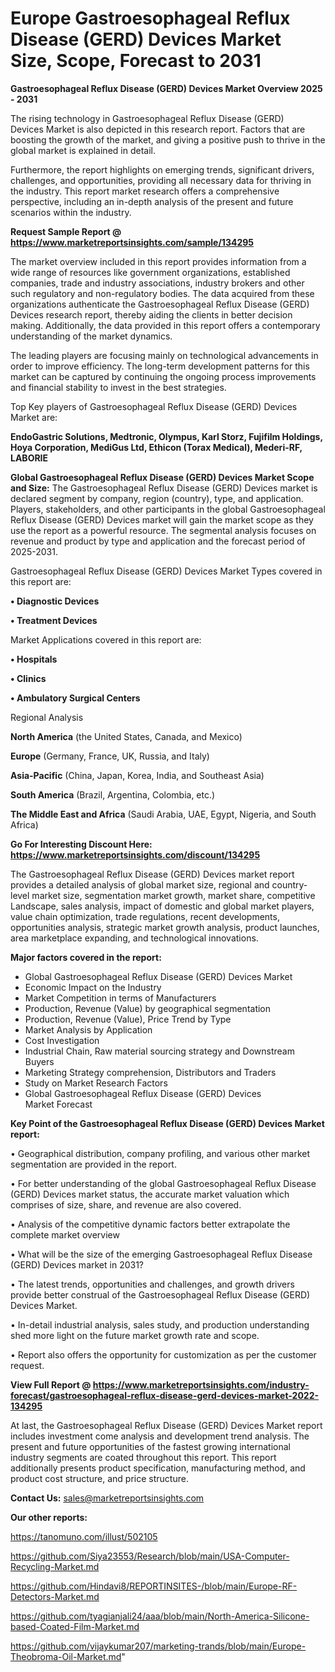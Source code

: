  # Europe Gastroesophageal Reflux Disease (GERD) Devices Market Size, Scope, Forecast to 2031

<Strong> Gastroesophageal Reflux Disease (GERD) Devices Market Overview 2025 - 2031</strong>

The rising technology in Gastroesophageal Reflux Disease (GERD) Devices Market is also depicted in this research report. Factors that are boosting the growth of the market, and giving a positive push to thrive in the global market is explained in detail.

Furthermore, the report highlights on emerging trends, significant drivers, challenges, and opportunities, providing all necessary data for thriving in the industry. This report market research offers a comprehensive perspective, including an in-depth analysis of the present and future scenarios within the industry.

<strong>Request Sample Report @ <a href=https://www.marketreportsinsights.com/sample/134295>https://www.marketreportsinsights.com/sample/134295</a></strong>

The market overview included in this report provides information from a wide range of resources like government organizations, established companies, trade and industry associations, industry brokers and other such regulatory and non-regulatory bodies. The data acquired from these organizations authenticate the Gastroesophageal Reflux Disease (GERD) Devices research report, thereby aiding the clients in better decision making. Additionally, the data provided in this report offers a contemporary understanding of the market dynamics.

The leading players are focusing mainly on technological advancements in order to improve efficiency. The long-term development patterns for this market can be captured by continuing the ongoing process improvements and financial stability to invest in the best strategies.

Top Key players of Gastroesophageal Reflux Disease (GERD) Devices Market are:

<strong>EndoGastric Solutions, Medtronic, Olympus, Karl Storz, Fujifilm Holdings, Hoya Corporation, MediGus Ltd, Ethicon (Torax Medical), Mederi-RF, LABORIE</strong>

<strong><b>Global Gastroesophageal Reflux Disease (GERD) Devices Market Scope and Size:</b></strong>
The Gastroesophageal Reflux Disease (GERD) Devices market is declared segment by company, region (country), type, and application. Players, stakeholders, and other participants in the global Gastroesophageal Reflux Disease (GERD) Devices market will gain the market scope as they use the report as a powerful resource. The segmental analysis focuses on revenue and product by type and application and the forecast period of 2025-2031.

Gastroesophageal Reflux Disease (GERD) Devices Market Types covered in this report are:

<strong>• Diagnostic Devices

• Treatment Devices</strong>

Market Applications covered in this report are:

<strong>• Hospitals

• Clinics

• Ambulatory Surgical Centers</strong> 

Regional Analysis

<strong>North America</strong> (the United States, Canada, and Mexico)

<strong>Europe</strong> (Germany, France, UK, Russia, and Italy)

<strong>Asia-Pacific</strong> (China, Japan, Korea, India, and Southeast Asia)

<strong>South America</strong> (Brazil, Argentina, Colombia, etc.)

<strong>The Middle East and Africa</strong> (Saudi Arabia, UAE, Egypt, Nigeria, and South Africa)

<strong>Go For Interesting Discount Here: <a href=https://www.marketreportsinsights.com/discount/134295>https://www.marketreportsinsights.com/discount/134295</a></strong>

The Gastroesophageal Reflux Disease (GERD) Devices market report provides a detailed analysis of global market size, regional and country-level market size, segmentation market growth, market share, competitive Landscape, sales analysis, impact of domestic and global market players, value chain optimization, trade regulations, recent developments, opportunities analysis, strategic market growth analysis, product launches, area marketplace expanding, and technological innovations.

<strong><b>Major factors covered in the report:</b></strong>
<ul>
  <li>Global Gastroesophageal Reflux Disease (GERD) Devices Market </li>
  <li>Economic Impact on the Industry</li>
  <li>Market Competition in terms of Manufacturers</li>
  <li>Production, Revenue (Value) by geographical segmentation</li>
  <li>Production, Revenue (Value), Price Trend by Type</li>
  <li>Market Analysis by Application</li>
  <li>Cost Investigation</li>
  <li>Industrial Chain, Raw material sourcing strategy and Downstream Buyers</li>
  <li>Marketing Strategy comprehension, Distributors and Traders</li>
  <li>Study on Market Research Factors</li>
  <li>Global Gastroesophageal Reflux Disease (GERD) Devices Market Forecast</li>
</ul>

<strong><b>Key Point of the Gastroesophageal Reflux Disease (GERD) Devices Market report:</b></strong>

• Geographical distribution, company profiling, and various other market segmentation are provided in the report.

• For better understanding of the global Gastroesophageal Reflux Disease (GERD) Devices market status, the accurate market valuation which comprises of size, share, and revenue are also covered.

• Analysis of the competitive dynamic factors better extrapolate the complete market overview

• What will be the size of the emerging Gastroesophageal Reflux Disease (GERD) Devices market in 2031?

• The latest trends, opportunities and challenges, and growth drivers provide better construal of the Gastroesophageal Reflux Disease (GERD) Devices Market.

• In-detail industrial analysis, sales study, and production understanding shed more light on the future market growth rate and scope.

• Report also offers the opportunity for customization as per the customer request.

<strong><b>View Full Report @ <a href=https://www.marketreportsinsights.com/industry-forecast/gastroesophageal-reflux-disease-gerd-devices-market-2022-134295>https://www.marketreportsinsights.com/industry-forecast/gastroesophageal-reflux-disease-gerd-devices-market-2022-134295</a></b></strong>


At last, the Gastroesophageal Reflux Disease (GERD) Devices Market report includes investment come analysis and development trend analysis. The present and future opportunities of the fastest growing international industry segments are coated throughout this report. This report additionally presents product specification, manufacturing method, and product cost structure, and price structure.

<strong>Contact Us:</strong>
sales@marketreportsinsights.com

<strong>Our other reports:</strong>

<a href=https://tanomuno.com/illust/502105>https://tanomuno.com/illust/502105</a>

<a href=https://github.com/Siya23553/Research/blob/main/USA-Computer-Recycling-Market.md>https://github.com/Siya23553/Research/blob/main/USA-Computer-Recycling-Market.md</a>

<a href=https://github.com/Hindavi8/REPORTINSITES-/blob/main/Europe-RF-Detectors-Market.md>https://github.com/Hindavi8/REPORTINSITES-/blob/main/Europe-RF-Detectors-Market.md</a>

<a href=https://github.com/tyagianjali24/aaa/blob/main/North-America-Silicone-based-Coated-Film-Market.md>https://github.com/tyagianjali24/aaa/blob/main/North-America-Silicone-based-Coated-Film-Market.md</a>

<a href=https://github.com/vijaykumar207/marketing-trands/blob/main/Europe-Theobroma-Oil-Market.md>https://github.com/vijaykumar207/marketing-trands/blob/main/Europe-Theobroma-Oil-Market.md</a>"

